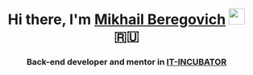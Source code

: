<h1 align="center">Hi there, I'm <a href="https://vk.com/id15844516" target="_blank">Mikhail Beregovich</a> 
<img src="https://github.com/blackcater/blackcater/raw/main/images/Hi.gif" height="32"/> 🇷🇺</h1>
<h3 align="center">Back-end developer and mentor in <a href="https://it-incubator.io/" target="_blank">IT-INCUBATOR</a></h3>
<!--
**Beregovich/Beregovich** is a ✨ _special_ ✨ repository because its `README.md` (this file) appears on your GitHub profile.

Here are some ideas to get you started:

- 🔭 I’m currently working on ...
- 🌱 I’m currently learning ...
- 👯 I’m looking to collaborate on ...
- 🤔 I’m looking for help with ...
- 💬 Ask me about ...
- 📫 How to reach me: ...
- 😄 Pronouns: ...
- ⚡ Fun fact: ...
-->

